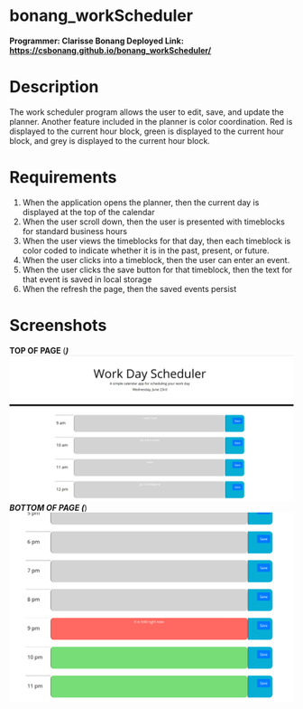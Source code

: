 # bonang_workScheduler
<b> Programmer: Clarisse Bonang </b> 
<b> Deployed Link: https://csbonang.github.io/bonang_workScheduler/ </b>

# Description 
The work scheduler program allows the user to edit, save, and update the planner. 
Another feature included in the planner is color coordination. Red is displayed to the 
current hour block, green is displayed to the current hour block, and grey is 
displayed to the current hour block. 
# Requirements 
1. When the application opens the planner, then the current day is displayed at the top of the calendar
2. When the user scroll down, then the user is presented with timeblocks for standard business hours
3. When the user views the timeblocks for that day, then each timeblock is color coded to indicate whether it is in the past, present, or future. 
4. When the user clicks into a timeblock, then the user can enter an event. 
5. When the user clicks the save button for that timeblock, then the text for that event is saved in local storage
6. When the refresh the page, then the saved events persist
# Screenshots
<b> TOP OF PAGE </b> 
(___)
![Alt page1](https://github.com/csbonang/bonang_workScheduler/blob/main/top_1.PNG "Top of Page")
<b> BOTTOM OF PAGE </b> 
(___)
![Alt page2](https://github.com/csbonang/bonang_workScheduler/blob/main/bottom_1.PNG "Bottom of Page")




